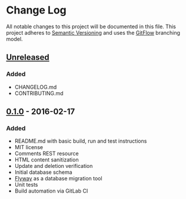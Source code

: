# Change Log
All notable changes to this project will be documented in this file.
This project adheres to [Semantic Versioning](http://semver.org/) and uses the
[GitFlow](http://nvie.com/posts/a-successful-git-branching-model/) branching
model.

## [Unreleased]
### Added
- CHANGELOG.md
- CONTRIBUTING.md

## [0.1.0] - 2016-02-17
### Added
- README.md with basic build, run and test instructions
- MIT license
- Comments REST resource
- HTML content sanitization
- Update and deletion verification
- Initial database schema
- [Flyway](https://flywaydb.org/) as a database migration tool
- Unit tests
- Build automation via GitLab CI

[Unreleased]: https://github.com/pvorb/platon/compare/v0.1.0...HEAD
[0.1.0]: https://github.com/pvorb/platon/compare/5c5470ae...v0.1.0
